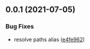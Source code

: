 ## 0.0.1 (2021-07-05)


### Bug Fixes

* resolve paths alias ([e4fe962](https://github.com/pdsuwwz/puppeteer-server/commit/e4fe962851760d639bdc9ec997af390a55395afd))




